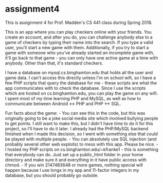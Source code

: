 # assignment4

This is assignment 4 for Prof. Madden's CS 441 class during Spring 2018.

This is an app where you can play checkers online with your friends.
You create an account, and after you do, you can challenge anybody
else to a game of checkers by typing their name into the search. If
you type a valid user, you'll start a new game with them. Additionally,
if you try to start a game with someone who you've already started
an incomplete game with, it'll go back to that game - you can only
have one active game at a time with anybody. Other than that, it's
standard checkers.

I have a database on mysql.cs.binghamton.edu that holds all the user
and game data. I can't access this directly unless I'm on school wifi,
so I have a few PHP scripts that query the database for me - these 
scripts are what the app communicates with to check the database. Since
I use the scripts which are hosted on cs.binghamton.edu, you can play
the game on any wifi. I spent most of my time learning PHP and MySQL,
as well as how to communicate between Android <-> PHP and PHP <-> SQL.

Fun facts about the game:
    - You can see this in the code, but this was originally going to be
a joke social media site which involved bullying people to get points.
I still want to make this, but I didn't have time to do it for this
project, so I'll have to do it later. I already had the PHP/MySQL
backend finished when I made this decision, so I went with something
else that could be played with multiple people.
    - You can absolutely use SQL injection (and probably several other
web exploits) to mess with this app. Please be nice.
    - I hosted my PHP scripts on cs.binghamton.edu/~kfranke1 - this is
something that everybody can do. Just set up a public_html folder in
your home directory and make sure it and everything in it have public
access with chmod.
    - If you win 2147483648 or more games, nothing special will happen
because I use longs in my app and 11-factor integers in my database, 
but you should probably go outside.
